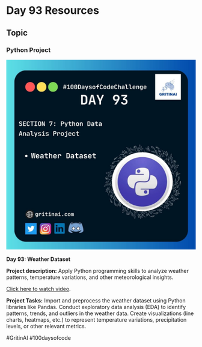 # Day 93 Resources

## Topic

### Python Project

![100 days of code Day 93](https://github.com/GritinAI/100daysofcode2.0/blob/main/Images/Day93.jpg)

**Day 93: Weather Dataset**

**Project description:** Apply Python programming skills to analyze weather patterns, temperature variations, and other meteorological insights.


[Click here to watch video](https://youtu.be/4hYOkHijtNw?si=jYH6SWlTr4hK-GWx).


**Project Tasks:**
Import and preprocess the weather dataset using Python libraries like Pandas.
Conduct exploratory data analysis (EDA) to identify patterns, trends, and outliers in the weather data.
Create visualizations (line charts, heatmaps, etc.) to represent temperature variations, precipitation levels, or other relevant metrics.


#GritinAI #100daysofcode


